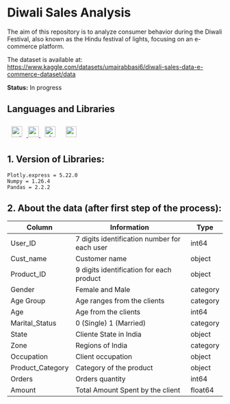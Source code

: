 # Diwali Sales Analysis
The aim of this repository is to analyze consumer behavior during the Diwali Festival, also known as the Hindu festival of lights, focusing on an e-commerce platform.

The dataset is available at: https://www.kaggle.com/datasets/umairabbasi6/diwali-sales-data-e-commerce-dataset/data

<b>Status:</b> In progress
 
## Languages and Libraries
<div align="left">
<a href="https://www.python.org/" target="_blank"><img style="margin: 10px" src="https://img.shields.io/badge/Python-FFD43B?style=for-the-badge&logo=python&logoColor=blue" alt="python" height="25" />
</a>
<a href="https://pandas.pydata.org/pandas-docs/stable/index.html" target="_blank">
<img src=https://img.shields.io/badge/Pandas-2C2D72?style=for-the-badge&logo=pandas&logoColor=white alt=pandas style="margin-bottom: 10px;" height="25"/> 
</a>
<a href="https://plotly.com/python/plotly-express/" target="_blank"><img style="margin: 10px" src="https://img.shields.io/badge/Plotly-239120?style=for-the-badge&logo=plotly&logoColor=white" alt="plotly" height="25" /></a>
</a>
<a href="https://numpy.org/" target="_blank"><img style="margin: 10px" src="https://img.shields.io/badge/Numpy-777BB4?style=for-the-badge&logo=numpy&logoColor=white" alt="numpy" height="25" />
</a>

## 1. Version of Libraries:
    Plotly.express = 5.22.0
    Numpy = 1.26.4
    Pandas = 2.2.2

## 2. About the data (after first step of the process):

Column|Information | Type
| --- | --- | --- |
| User_ID | 7 digits identification number for each user | int64
| Cust_name | Customer name | object |
| Product_ID | 9 digits identification for each product | object |
| Gender | Female and Male | category |
| Age Group | Age ranges from the clients | category | 
| Age | Age from the clients | int64 |
| Marital_Status | 0 (Single) 1 (Married) | category |
| State | Cliente State in India | object |
| Zone | Regions of India | category |
| Occupation | Client occupation | object | 
| Product_Category | Category of the product | object | 
| Orders | Orders quantity | int64 |  
| Amount | Total Amount Spent by the client | float64 |

